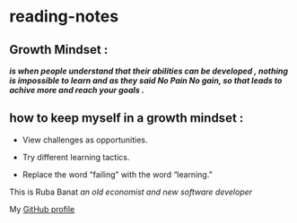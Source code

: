 # reading-notes

## Growth Mindset :
***is when people understand that their abilities can be developed , nothing is impossible to learn and as they said No Pain No gain, so that leads to achive more and reach your goals .***


 ## how to keep myself in a growth mindset :

 
+ View challenges as opportunities. 

+ Try different learning tactics.
 
+ Replace the word “failing” with the word “learning.”
 
 This is Ruba Banat *an old economist and new software developer*
 
 My [GitHub profile](https://github.com/RubaBanat)
